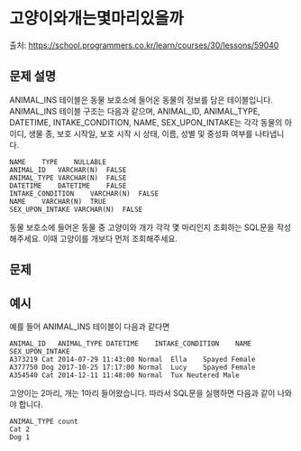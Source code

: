 # 고양이와개는몇마리있을까

출처: https://school.programmers.co.kr/learn/courses/30/lessons/59040

## 문제 설명

ANIMAL_INS 테이블은 동물 보호소에 들어온 동물의 정보를 담은 테이블입니다. ANIMAL_INS 테이블 구조는 다음과 같으며, ANIMAL_ID, ANIMAL_TYPE, DATETIME, INTAKE_CONDITION, NAME, SEX_UPON_INTAKE는 각각 동물의 아이디, 생물 종, 보호 시작일, 보호 시작 시 상태, 이름, 성별 및 중성화 여부를 나타냅니다.

```
NAME	TYPE	NULLABLE
ANIMAL_ID	VARCHAR(N)	FALSE
ANIMAL_TYPE	VARCHAR(N)	FALSE
DATETIME	DATETIME	FALSE
INTAKE_CONDITION	VARCHAR(N)	FALSE
NAME	VARCHAR(N)	TRUE
SEX_UPON_INTAKE	VARCHAR(N)	FALSE
```

동물 보호소에 들어온 동물 중 고양이와 개가 각각 몇 마리인지 조회하는 SQL문을 작성해주세요. 이때 고양이를 개보다 먼저 조회해주세요.

## 문제

## 예시

예를 들어 ANIMAL_INS 테이블이 다음과 같다면

```
ANIMAL_ID	ANIMAL_TYPE	DATETIME	INTAKE_CONDITION	NAME	SEX_UPON_INTAKE
A373219	Cat	2014-07-29 11:43:00	Normal	Ella	Spayed Female
A377750	Dog	2017-10-25 17:17:00	Normal	Lucy	Spayed Female
A354540	Cat	2014-12-11 11:48:00	Normal	Tux	Neutered Male
```

고양이는 2마리, 개는 1마리 들어왔습니다. 따라서 SQL문을 실행하면 다음과 같이 나와야 합니다.

```
ANIMAL_TYPE	count
Cat	2
Dog	1
```
